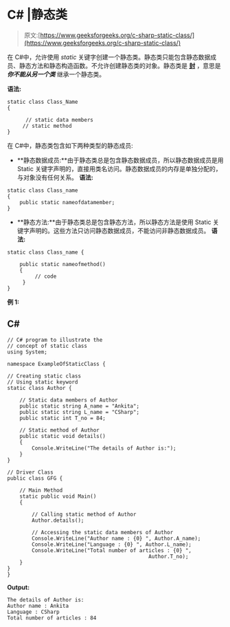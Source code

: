 # C# |静态类

> 原文:[https://www.geeksforgeeks.org/c-sharp-static-class/](https://www.geeksforgeeks.org/c-sharp-static-class/)

在 C#中，允许使用 *static* 关键字创建一个静态类。静态类只能包含静态数据成员、静态方法和静态构造函数。不允许创建静态类的对象。静态类是 [**封**](https://www.geeksforgeeks.org/c-sealed-class/) ，意思是 ***你不能从另一个类*** 继承一个静态类。

**语法:**

```
static class Class_Name
{

      // static data members 
     // static method
}
```

在 C#中，静态类包含如下两种类型的静态成员:

*   **静态数据成员:**由于静态类总是包含静态数据成员，所以静态数据成员是用 Static 关键字声明的，直接用类名访问。静态数据成员的内存是单独分配的，与对象没有任何关系。
    **语法:**

```
static class Class_name 
{
    public static nameofdatamember;
}
```

*   **静态方法:**由于静态类总是包含静态方法，所以静态方法是使用 Static 关键字声明的。这些方法只访问静态数据成员，不能访问非静态数据成员。
    **语法:**

```
static class Class_name {

    public static nameofmethod()
    {
         // code 
     }
}
```

**例 1:**

## C#

```
// C# program to illustrate the
// concept of static class
using System;

namespace ExampleOfStaticClass {

// Creating static class
// Using static keyword
static class Author {

    // Static data members of Author
    public static string A_name = "Ankita";
    public static string L_name = "CSharp";
    public static int T_no = 84;

    // Static method of Author
    public static void details()
    {
        Console.WriteLine("The details of Author is:");
    }
}

// Driver Class
public class GFG {

    // Main Method
    static public void Main()
    {

        // Calling static method of Author
        Author.details();

        // Accessing the static data members of Author
        Console.WriteLine("Author name : {0} ", Author.A_name);
        Console.WriteLine("Language : {0} ", Author.L_name);
        Console.WriteLine("Total number of articles : {0} ",
                                              Author.T_no);
    }
}
}
```

**Output:** 

```
The details of Author is:
Author name : Ankita 
Language : CSharp 
Total number of articles : 84
```